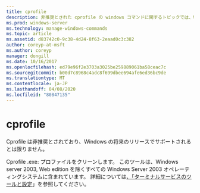 ```yaml
---
title: cprofile
description: 非推奨とされた cprofile の windows コマンドに関するトピックでは、Windows の将来のリリースでサポートされるとは限りません。
ms.prod: windows-server
ms.technology: manage-windows-commands
ms.topic: article
ms.assetid: d83742c0-9c38-4d24-8f63-2eaad0c3c382
author: coreyp-at-msft
ms.author: coreyp
manager: dongill
ms.date: 10/16/2017
ms.openlocfilehash: ed79e96f2e3703a3025be259889061ba58ceac7c
ms.sourcegitcommit: b00d7c8968c4adc8f699dbee694afe6ed36bc9de
ms.translationtype: MT
ms.contentlocale: ja-JP
ms.lasthandoff: 04/08/2020
ms.locfileid: "80847135"
---
```

# <a name="cprofile"></a>cprofile

Cprofile は非推奨とされており、Windows の将来のリリースでサポートされるとは限りません。

Cprofile .exe: プロファイルをクリーンします。 このツールは、Windows server 2003, Web edition を除くすべての Windows Server 2003 オペレーティングシステムに含まれています。 詳細については[、「ターミナルサービスのツールと設定](https://technet.microsoft.com/library/cc776289(v=ws.10).aspx)」を参照してください。